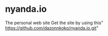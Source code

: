 # nyanda.io
The personal web site
Get the site by using this" https://github.com/dazonnkoko/nyanda.io.git"
